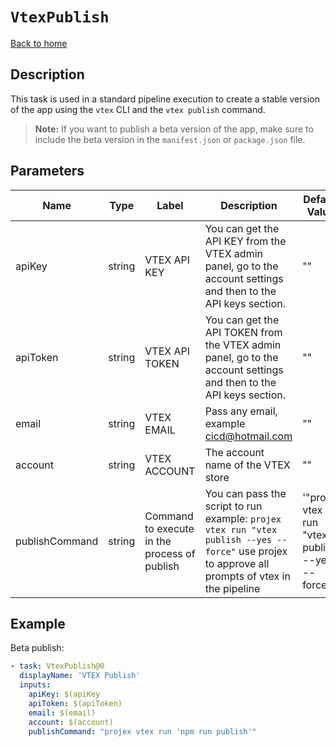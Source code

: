 # `VtexPublish`

[Back to home](../../../README.md)

## Description

This task is used in a standard pipeline execution to create a stable version of the app using the `vtex` CLI and the `vtex publish` command.

> **Note:** If you want to publish a beta version of the app, make sure to include the beta version in the `manifest.json` or `package.json` file.

## Parameters

| Name           | Type   | Label                                        | Description                                                                                                                                      | Default Value                                      | Required |
| -------------- | ------ | -------------------------------------------- | ------------------------------------------------------------------------------------------------------------------------------------------------ | -------------------------------------------------- | -------- |
| apiKey         | string | VTEX API KEY                                 | You can get the API KEY from the VTEX admin panel, go to the account settings and then to the API keys section.                                  | ""                                                 | true     |
| apiToken       | string | VTEX API TOKEN                               | You can get the API TOKEN from the VTEX admin panel, go to the account settings and then to the API keys section.                                | ""                                                 | true     |
| email          | string | VTEX EMAIL                                   | Pass any email, example cicd@hotmail.com                                                                                                         | ""                                                 | true     |
| account        | string | VTEX ACCOUNT                                 | The account name of the VTEX store                                                                                                               | ""                                                 | true     |
| publishCommand | string | Command to execute in the process of publish | You can pass the script to run example: `projex vtex run "vtex publish --yes --force"` use projex to approve all prompts of vtex in the pipeline | '"projex vtex run \"vtex publish --yes --force\""' | true     |

## Example

Beta publish:

```yaml
- task: VtexPublish@0
  displayName: 'VTEX Publish'
  inputs:
    apiKey: $(apiKey
    apiToken: $(apiToken)
    email: $(email)
    account: $(account)
    publishCommand: "projex vtex run 'npm run publish'"
```
